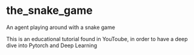 # the_snake_game
An agent playing around with a snake game

This is an educational tutorial found in YouToube, in order to have a deep dive into Pytorch and Deep Learning
